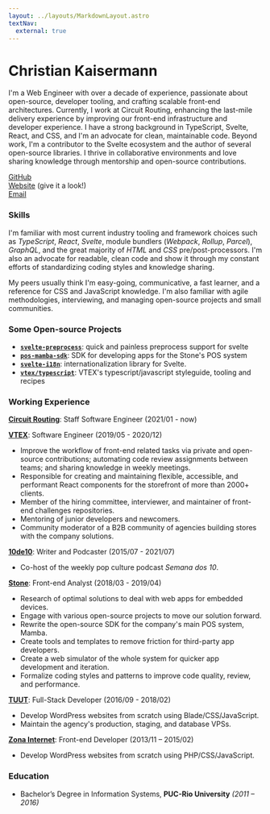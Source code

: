 ```yaml
---
layout: ../layouts/MarkdownLayout.astro
textNav:
  external: true
---
```


# Christian Kaisermann

I'm a Web Engineer with over a decade of experience, passionate about open-source, developer tooling, and crafting scalable front-end architectures. Currently, I work at Circuit Routing, enhancing the last-mile delivery experience by improving our front-end infrastructure and developer experience. I have a strong background in TypeScript, Svelte, React, and CSS, and I'm an advocate for clean, maintainable code. Beyond work, I'm a contributor to the Svelte ecosystem and the author of several open-source libraries. I thrive in collaborative environments and love sharing knowledge through mentorship and open-source contributions.

[GitHub](https://github.com/kaisermann)
<br>
[Website](https://kaisermann.me) (give it a look!)
<br>
[Email](mailto:christian@kaisermann.me)

### Skills

I'm familiar with most current industry tooling and framework choices such as _TypeScript_, _React_, _Svelte_, module bundlers (_Webpack_, _Rollup_, _Parcel_), _GraphQL_, and the great majority of _HTML_ and _CSS_ pre/post-processors. I'm also an advocate for readable, clean code and show it through my constant efforts of standardizing coding styles and knowledge sharing.

My peers usually think I'm easy-going, communicative, a fast learner, and a reference for CSS and JavaScript knowledge. I'm also familiar with agile methodologies, interviewing, and managing open-source projects and small communities.

### Some Open-source Projects

- **[`svelte-preprocess`](https://github.com/sveltejs/svelte-preprocess)**: quick and painless preprocess support for svelte
- **[`pos-mamba-sdk`](https://github.com/stone-payments/pos-mamba-sdk)**: SDK for developing apps for the Stone's POS system
- **[`svelte-i18n`](https://github.com/kaisermann/svelte-i18n)**: internationalization library for Svelte.
- **[`vtex/typescript`](https://github.com/vtex/typescript)**: VTEX's typescript/javascript styleguide, tooling and recipes

### Working Experience

**[Circuit Routing](<[https:///](https://getcircuit.com/)>)**: Staff Software Engineer (2021/01 - now)

**[VTEX](https://vtex.com/)**: Software Engineer (2019/05 - 2020/12)

- Improve the workflow of front-end related tasks via private and open-source contributions; automating code review assignments between teams; and sharing knowledge in weekly meetings.
- Responsible for creating and maintaining flexible, accessible, and performant React components for the storefront of more than 2000+ clients.
- Member of the hiring committee, interviewer, and maintainer of front-end challenges repositories.
- Mentoring of junior developers and newcomers.
- Community moderator of a B2B community of agencies building stores with the company solutions.

**[10de10](https://10de10.com.br)**: Writer and Podcaster (2015/07 - 2021/07)

- Co-host of the weekly pop culture podcast _Semana dos 10_.

**[Stone](https://www.stone.com.br/)**: Front-end Analyst (2018/03 - 2019/04)

- Research of optimal solutions to deal with web apps for embedded devices.
- Engage with various open-source projects to move our solution forward.
- Rewrite the open-source SDK for the company's main POS system, Mamba.
- Create tools and templates to remove friction for third-party app developers.
- Create a web simulator of the whole system for quicker app development and iteration.
- Formalize coding styles and patterns to improve code quality, review, and performance.

**[TUUT](https://tuut.com.br/)**: Full-Stack Developer (2016/09 - 2018/02)

- Develop WordPress websites from scratch using Blade/CSS/JavaScript.
- Maintain the agency's production, staging, and database VPSs.

**[Zona Internet](https://360dbi.com/)**: Front-end Developer (2013/11 – 2015/02)

- Develop WordPress websites from scratch using PHP/CSS/JavaScript.

### Education

- Bachelor’s Degree in Information Systems, **PUC-Rio University** _(2011 – 2016)_
